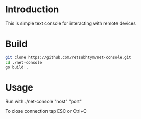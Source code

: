 # Introduction

This is simple text console for interacting with remote devices 

# Build

```bash
git clone https://github.com/retsubhtym/net-console.git
cd ./net-console
go build .
```

# Usage

Run with ./net-console "host" "port"

To close connection tap ESC or Ctrl+C





